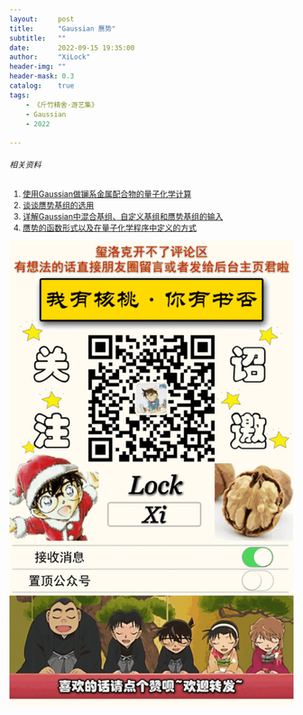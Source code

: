 ```yaml
---
layout:     post
title:      "Gaussian 赝势"
subtitle:   ""
date:       2022-09-15 19:35:00
author:     "XiLock"
header-img: ""
header-mask: 0.3
catalog:    true
tags:
    - 《斤竹精舍·游艺集》
    - Gaussian
    - 2022

---
```


###### 相关资料
1. [使用Gaussian做镧系金属配合物的量子化学计算](http://sobereva.com/581)
1. [谈谈赝势基组的选用](http://sobereva.com/373)
1. [详解Gaussian中混合基组、自定义基组和赝势基组的输入](http://sobereva.com/60)
1. [赝势的函数形式以及在量子化学程序中定义的方式](http://sobereva.com/188)

![](/img/wc-tail.GIF)
